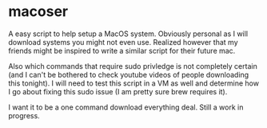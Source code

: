 # macoser
A easy script to help setup a MacOS system.
Obviously personal as I will download systems you might not even use.
Realized however that my friends might be inspired to write a similar script for their future mac.

Also which commands that require sudo privledge is not completely certain (and I can't be bothered to check youtube videos of people downloading this tonight). I will need to test this script in a VM as well and determine how I go about fixing this sudo issue (I am pretty sure brew requires it).

I want it to be a one command download everything deal.
Still a work in progress.
